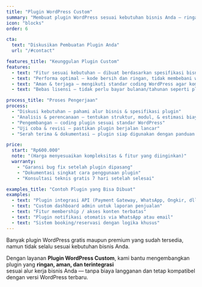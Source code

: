 ```yaml
---
title: "Plugin WordPress Custom"
summary: "Membuat plugin WordPress sesuai kebutuhan bisnis Anda — ringan, aman, dan terintegrasi dengan alur kerja website."
icon: "blocks"
order: 6

cta:
  text: "Diskusikan Pembuatan Plugin Anda"
  url: "/#contact"

features_title: "Keunggulan Plugin Custom"
features:
  - text: "Fitur sesuai kebutuhan — dibuat berdasarkan spesifikasi bisnis, bukan fitur generik."
  - text: "Performa optimal — kode bersih dan ringan, tidak membebani website."
  - text: "Aman & terjaga — mengikuti standar coding WordPress agar kompatibel dengan update."
  - text: "Bebas lisensi — tidak perlu bayar bulanan/tahunan seperti plugin premium."

process_title: "Proses Pengerjaan"
process:
  - "Diskusi kebutuhan – pahami alur bisnis & spesifikasi plugin"
  - "Analisis & perencanaan – tentukan struktur, modul, & estimasi biaya"
  - "Pengembangan – coding plugin sesuai standar WordPress"
  - "Uji coba & revisi – pastikan plugin berjalan lancar"
  - "Serah terima & dokumentasi – plugin siap digunakan dengan panduan singkat"

price:
  start: "Rp600.000"
  note: "(Harga menyesuaikan kompleksitas & fitur yang diinginkan)"
  warranty:
    - "Garansi bug fix setelah plugin dipasang"
    - "Dokumentasi singkat cara penggunaan plugin"
    - "Konsultasi teknis gratis 7 hari setelah selesai"

examples_title: "Contoh Plugin yang Bisa Dibuat"
examples:
  - text: "Plugin integrasi API (Payment Gateway, WhatsApp, Ongkir, dll)"
  - text: "Custom dashboard admin untuk laporan penjualan"
  - text: "Fitur membership / akses konten terbatas"
  - text: "Plugin notifikasi otomatis via WhatsApp atau email"
  - text: "Sistem booking/reservasi dengan logika khusus"
---
```


Banyak plugin WordPress gratis maupun premium yang sudah tersedia,  
namun tidak selalu sesuai kebutuhan bisnis Anda.

Dengan layanan **Plugin WordPress Custom**, kami bantu mengembangkan plugin yang **ringan, aman, dan terintegrasi**  
sesuai alur kerja bisnis Anda — tanpa biaya langganan dan tetap kompatibel dengan versi WordPress terbaru.
